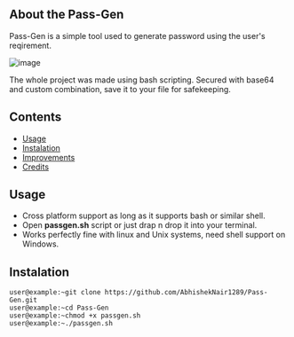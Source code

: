 ## About the Pass-Gen

Pass-Gen is a simple tool used to generate password using the user's reqirement.

![image](https://github.com/AbhishekNair1289/Pass-Gen/assets/74359627/d03b4528-ee45-4640-b0d4-1854207c0ed2)

The whole project was made using bash scripting. Secured with base64 and custom combination, save it to your file for safekeeping.

## Contents

- [Usage](#configuration)
- [Instalation](#instalation)
- [Improvements](#improvements)
- [Credits](#credits)

## Usage
- Cross platform support as long as it supports bash or similar shell.
- Open **passgen.sh** script or just drap n drop it into your terminal.
- Works perfectly fine with linux and Unix systems, need shell support on Windows.

## Instalation

```console
user@example:~git clone https://github.com/AbhishekNair1289/Pass-Gen.git
user@example:~cd Pass-Gen
user@example:~chmod +x passgen.sh 
user@example:~./passgen.sh
```


